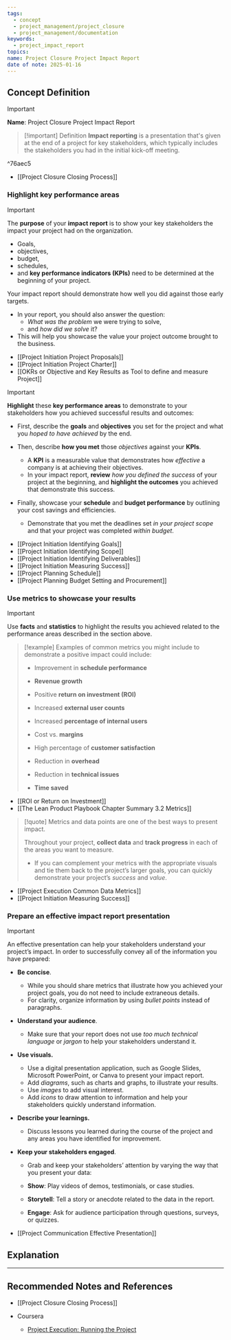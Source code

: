 ```yaml
---
tags:
  - concept
  - project_management/project_closure
  - project_management/documentation
keywords:
  - project_impact_report
topics: 
name: Project Closure Project Impact Report
date of note: 2025-01-16
---
```


## Concept Definition

>[!important]
>**Name**: Project Closure Project Impact Report

>[!important] Definition
>**Impact reporting** is a presentation that's given at the end of a project for key stakeholders, which typically includes the stakeholders you had in the initial kick-off meeting.

^76aec5

- [[Project Closure Closing Process]]

### Highlight key performance areas

>[!important]
>The **purpose** of your **impact report** is to show your key stakeholders the impact your project had on the organization. 
>- Goals, 
>- objectives, 
>- budget, 
>- schedules, 
>- and **key performance indicators (KPIs)** need to be determined at the beginning of your project. 
>
>Your impact report should demonstrate how well you did against those early targets. 
>- In your report, you should also answer the question: 
>	- *What was the problem* we were trying to solve, 
>	- and *how did we solve* it? 
>- This will help you showcase the value your project outcome brought to the business.

- [[Project Initiation Project Proposals]]
- [[Project Initiation Project Charter]]
- [[OKRs or Objective and Key Results as Tool to define and measure Project]]

>[!important]
>**Highlight** these **key performance areas** to demonstrate to your stakeholders how you achieved successful results and outcomes:
> 
> - First, describe the **goals** and **objectives** you set for the project and what you *hoped to have achieved* by the end. 
>     
> - Then, describe **how you met** those *objectives* against your **KPIs**. 
> 	- A **KPI** is a measurable value that demonstrates how *effective* a company is at achieving their objectives. 
> 	- In your impact report, **review** *how you defined the success* of your project at the beginning, and **highlight the outcomes** you achieved that demonstrate this success.
>     
> - Finally, showcase your **schedule** and **budget performance** by outlining your cost savings and efficiencies. 
> 	- Demonstrate that you met the deadlines set *in your project scope* and that your project was completed *within budget*.

- [[Project Initiation Identifying Goals]]
- [[Project Initiation Identifying Scope]]
- [[Project Initiation Identifying Deliverables]]
- [[Project Initiation Measuring Success]]
- [[Project Planning Schedule]]
- [[Project Planning Budget Setting and Procurement]]


### Use metrics to showcase your results

>[!important]
>Use **facts** and **statistics** to highlight the results you achieved related to the performance areas described in the section above.

>[!example]
>Examples of common metrics you might include to demonstrate a positive impact could include: 
> 
> - Improvement in **schedule performance**
>     
> - **Revenue growth**
>     
> - Positive **return on investment (ROI)**
>     
> - Increased **external user counts**
>     
> - Increased **percentage of internal users** 
>     
> - Cost vs. **margins**
>     
> - High percentage of **customer satisfaction** 
>     
> - Reduction in **overhead**
>     
> - Reduction in **technical issues**
>     
> - **Time saved**

- [[ROI or Return on Investment]]
- [[The Lean Product Playbook Chapter Summary 3.2 Metrics]]


>[!quote]
>Metrics and data points are one of the best ways to present impact. 
>
>Throughout your project, **collect data** and **track progress** in each of the areas you want to measure. 
>- If you can complement your metrics with the appropriate visuals and tie them back to the project’s larger goals, you can quickly demonstrate your project’s *success* and *value*.

- [[Project Execution Common Data Metrics]]
- [[Project Initiation Measuring Success]]


### Prepare an effective impact report presentation


>[!important] 
> An effective presentation can help your stakeholders understand your project’s impact. In order to successfully convey all of the information you have prepared: 
> 
> - **Be concise**. 
> 	- While you should share metrics that illustrate how you achieved your project goals, you do not need to include extraneous details. 
> 	- For clarity, organize information by using *bullet points* instead of paragraphs.
>     
> - **Understand your audience**. 
> 	- Make sure that your report does not use *too much technical language* or *jargon* to help your stakeholders understand it.
>     
> - **Use visuals.** 
> 	- Use a digital presentation application, such as Google Slides, Microsoft PowerPoint, or Canva to present your impact report. 
> 	- Add *diagrams*, such as charts and graphs, to illustrate your results. 
> 	- Use *images* to add visual interest. 
> 	- Add *icons* to draw attention to information and help your stakeholders quickly understand information.
>     
> - **Describe your learnings.** 
> 	- Discuss lessons you learned during the course of the project and any areas you have identified for improvement.
>     
> - **Keep your stakeholders engaged**. 
> 	- Grab and keep your stakeholders’ attention by varying the way that you present your data:
>     
> 
> 	- **Show**: Play videos of demos, testimonials, or case studies.
>     
> 	- **Storytell**: Tell a story or anecdote related to the data in the report. 
>     
> 	- **Engage**: Ask for audience participation through questions, surveys, or quizzes.

- [[Project Communication Effective Presentation]]

## Explanation





-----------
##  Recommended Notes and References


- [[Project Closure Closing Process]]

- Coursera
	- [Project Execution: Running the Project](https://www.coursera.org/learn/project-execution-google/home/welcome)